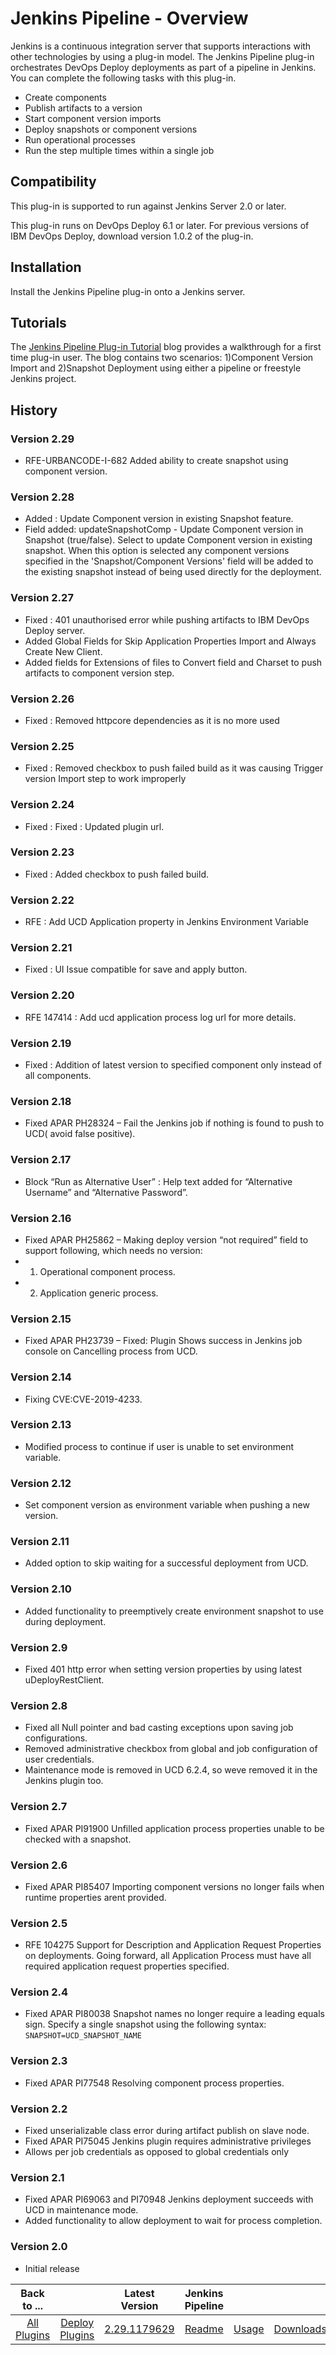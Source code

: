 
# Jenkins Pipeline - Overview

Jenkins is a continuous integration server that supports interactions with other technologies by using a plug-in model. The Jenkins Pipeline plug-in orchestrates DevOps Deploy deployments as part of a pipeline in Jenkins. You can complete the following tasks with this plug-in.

* Create components
* Publish artifacts to a version
* Start component version imports
* Deploy snapshots or component versions
* Run operational processes
* Run the step multiple times within a single job

## Compatibility

This plug-in is supported to run against Jenkins Server 2.0 or later.

This plug-in runs on DevOps Deploy 6.1 or later. For previous versions of IBM DevOps Deploy, download version 1.0.2 of the plug-in.

## Installation

Install the Jenkins Pipeline plug-in onto a Jenkins server.

## Tutorials

The [Jenkins Pipeline Plug-in Tutorial](https://community.ibm.com/community/user/wasdevops/blogs/osman-burucu/2022/07/12/jenkins-pipeline-plug-in-tutorial-component-versio) blog provides a walkthrough for a first time plug-in user. The blog contains two scenarios: 1)Component Version Import and 2)Snapshot Deployment using either a pipeline or freestyle Jenkins project.

## History

### Version 2.29

* RFE-URBANCODE-I-682 Added ability to create snapshot using component version.

### Version 2.28

* Added : Update Component version in existing Snapshot feature.
* Field added: updateSnapshotComp - Update Component version in Snapshot (true/false). Select to update Component version in existing snapshot. When this option is selected any component versions specified in the 'Snapshot/Component Versions' field will be added to the existing snapshot instead of being used directly for the deployment.


### Version 2.27

* Fixed : 401 unauthorised error while pushing artifacts to IBM DevOps Deploy server.
* Added Global Fields for Skip Application Properties Import and Always Create New Client.
* Added fields for Extensions of files to Convert field and Charset to push artifacts to component version step.

### Version 2.26

* Fixed : Removed httpcore dependencies as it is no more used

### Version 2.25

* Fixed : Removed checkbox to push failed build as it was causing Trigger version Import step to work improperly

### Version 2.24

* Fixed : Fixed : Updated plugin url.

### Version 2.23

* Fixed : Added checkbox to push failed build.

### Version 2.22

* RFE : Add UCD Application property in Jenkins Environment Variable

### Version 2.21

* Fixed : UI Issue compatible for save and apply button.

### Version 2.20

* RFE 147414 : Add ucd application process log url for more details.

### Version 2.19

* Fixed : Addition of latest version to specified component only instead of all components.

### Version 2.18

* Fixed APAR PH28324 – Fail the Jenkins job if nothing is found to push to UCD( avoid false positive).

### Version 2.17

* Block “Run as Alternative User” : Help text added for “Alternative Username” and “Alternative Password”.

### Version 2.16

* Fixed APAR PH25862 – Making deploy version “not required” field to support following, which needs no version:
* 1. Operational component process.
* 2. Application generic process.

### Version 2.15

* Fixed APAR PH23739 – Fixed: Plugin Shows success in Jenkins job console on Cancelling process from UCD.

### Version 2.14

* Fixing CVE:CVE-2019-4233.

### Version 2.13

* Modified process to continue if user is unable to set environment variable.

### Version 2.12

* Set component version as environment variable when pushing a new version.

### Version 2.11

* Added option to skip waiting for a successful deployment from UCD.

### Version 2.10

* Added functionality to preemptively create environment snapshot to use during deployment.

### Version 2.9

* Fixed 401 http error when setting version properties by using latest uDeployRestClient.

### Version 2.8

* Fixed all Null pointer and bad casting exceptions upon saving job configurations.
* Removed administrative checkbox from global and job configuration of user credentials.
* Maintenance mode is removed in UCD 6.2.4, so weve removed it in the Jenkins plugin too.

### Version 2.7

* Fixed APAR PI91900 Unfilled application process properties unable to be checked with a snapshot.

### Version 2.6

* Fixed APAR PI85407 Importing component versions no longer fails when runtime properties arent provided.

### Version 2.5

* RFE 104275 Support for Description and Application Request Properties on deployments. Going forward, all Application Process must have all required application request properties specified.

### Version 2.4

* Fixed APAR PI80038 Snapshot names no longer require a leading equals sign. Specify a single snapshot using the following syntax: `SNAPSHOT=UCD_SNAPSHOT_NAME`

### Version 2.3

* Fixed APAR PI77548 Resolving component process properties.

### Version 2.2

* Fixed unserializable class error during artifact publish on slave node.
* Fixed APAR PI75045 Jenkins plugin requires administrative privileges
* Allows per job credentials as opposed to global credentials only

### Version 2.1

* Fixed APAR PI69063 and PI70948 Jenkins deployment succeeds with UCD in maintenance mode.
* Added functionality to allow deployment to wait for process completion.

### Version 2.0

* Initial release

|Back to ...||Latest Version|Jenkins Pipeline |||
| :---: | :---: | :---: | :---: | :---: | :---: |
|[All Plugins](../../index.md)|[Deploy Plugins](../README.md)|[2.29.1179629](https://raw.githubusercontent.com/UrbanCode/IBM-UCD-PLUGINS/main/files/jenkins-pipeline-ud-plugin/ibm-ucdeploy-build-steps-2.29.1179629.hpi)|[Readme](README.md)|[Usage](usage.md)|[Downloads](downloads.md)|

